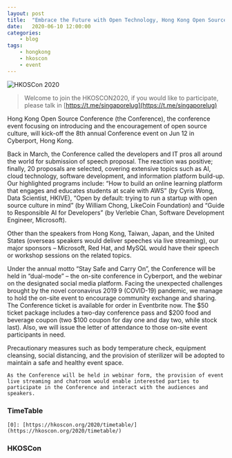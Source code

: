 ```yaml
---
layout: post
title:	"Embrace the Future with Open Technology, Hong Kong Open Source Conference 2020 Comes Back in June"
date:	2020-06-10 12:00:00
categories:
    - blog
tags:
    - hongkong
    - hkoscon
    - event
---
```


![HKOSCon 2020](https://singaporelug.org/images/posts/2020/hkoscon-2020-jpg)

> Welcome to join the HKOSCON2020, if you would like to participate, please talk in [https://t.me/singaporelug](https://t.me/singaporelug)

Hong Kong Open Source Conference (the Conference), the conference event focusing on introducing and the encouragement of open source culture, will kick-off the 8th annual Conference event on Jun 12 in Cyberport, Hong Kong.

Back in March, the Conference called the developers and IT pros all around the world for submission of speech proposal. The reaction was positive; finally, 20 proposals are selected, covering extensive topics such as AI, cloud technology, software development, and information platform build-up. Our highlighted programs include: “How to build an online learning platform that engages and educates students at scale with AWS” (by Cyris Wong, Data Scientist, HKIVE), “Open by default: trying to run a startup with open source culture in mind” (by William Chong, LikeCoin Foundation) and “Guide to Responsible AI for Developers” (by Verlebie Chan, Software Development Engineer, Microsoft).

Other than the speakers from Hong Kong, Taiwan, Japan, and the United States (overseas speakers would deliver speeches via live streaming), our major sponsors – Microsoft, Red Hat, and MySQL would have their speech or workshop sessions on the related topics.

Under the annual motto “Stay Safe and Carry On”, the Conference will be held in “dual-mode” – the on-site conference in Cyberport, and the webinar on the designated social media platform. Facing the unexpected challenges brought by the novel coronavirus 2019 9 (COVID-19) pandemic, we manage to hold the on-site event to encourage community exchange and sharing. The Conference ticket is available for order in Eventbrite now. The $50 ticket package includes a two-day conference pass and $200 food and beverage coupon (two $100 coupon for day one and day two, while stock last). Also, we will issue the letter of attendance to those on-site event participants in need.

Precautionary measures such as body temperature check, equipment cleansing, social distancing, and the provision of sterilizer will be adopted to maintain a safe and healthy event space.

~~~
As the Conference will be held in webinar form, the provision of event live streaming and chatroom would enable interested parties to participate in the Conference and interact with the audiences and speakers.
~~~

###  TimeTable
~~~
[0]: [https://hkoscon.org/2020/timetable/](https://hkoscon.org/2020/timetable/)
~~~

###  HKOSCon
[0]: https://info.hkoscon.org/2020/06/embrace-the-future-with-open-technology-hong-kong-open-source-conference-2020-comes-back-in-june/
